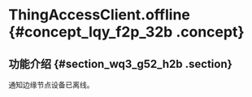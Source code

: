 # ThingAccessClient.offline {#concept_lqy_f2p_32b .concept}

## 功能介绍 {#section_wq3_g52_h2b .section}

通知边缘节点设备已离线。

